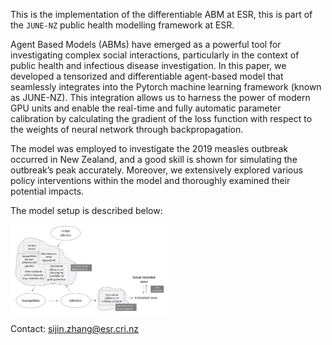 This is the implementation of the differentiable ABM at ESR, this is part of the ``JUNE-NZ`` public health modelling framework at ESR. 

Agent Based Models (ABMs) have emerged as a powerful tool for investigating complex social interactions, particularly in the context of public health and infectious disease investigation. In this paper, we developed a tensorized and differentiable agent-based model that seamlessly integrates into the Pytorch machine learning framework (known as JUNE-NZ). This integration allows us to harness the power of modern GPU units and enable the real-time and fully automatic parameter calibration by calculating the gradient of the loss function with respect to the weights of neural network through backpropagation. 

The model was employed to investigate the 2019 measles outbreak occurred in New Zealand, and a good skill is shown for simulating the outbreak’s peak accurately. Moreover, we extensively explored various policy interventions within the model and thoroughly examined their potential impacts.

The model setup is described below:

<img src="etc/gradabm_illustration.PNG" alt="GradABM" width="50%" height="50%">

Contact: sijin.zhang@esr.cri.nz